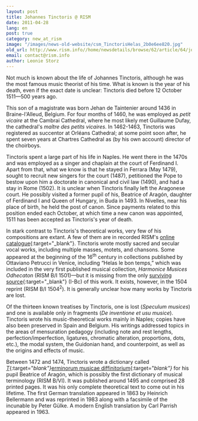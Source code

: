 ```yaml
---
layout: post
title: Johannes Tinctoris @ RISM
date: 2011-04-28
lang: en
post: true
category: new_at_rism
image: "/images/news-old-website/csm_TinctorisHelas_2b0e6ee820.jpg"
old_url: http://www.rism.info//home/newsdetails/browse/62/article/64/johannes-tinctoris-rism.html
email: contact@rism.info
author: Leonie Storz
---
```


Not much is known about the life of Johannes Tinctoris, although he was the most famous music theorist of his time. What is known is the year of his death, even if the exact date is unclear: Tinctoris died before 12 October 1511—500 years ago.

This son of a magistrate was born Jehan de Taintenier around 1436 in Braine-l'Alleud, Belgium. For four months of 1460, he was employed as _petit vicaire_ at the Cambrai Cathedral, where he most likely met Guillaume Dufay, the cathedral's _maître des petits vicaires_. In 1462-1463, Tinctoris was registered as succentor at Orléans Cathedral; at some point soon after, he spent seven years at Chartres Cathedral as (by his own account) director of the choirboys.

Tinctoris spent a large part of his life in Naples. He went there in the 1470s and was employed as a singer and chaplain at the court of Ferdinand I. Apart from that, what we know is that he stayed in Ferrara (May 1479), sought to recruit new singers for the court (1487), petitioned the Pope to bestow upon him a doctorate in canonical and civil law (1490), and had a stay in Rome (1502). It is unclear when Tinctoris finally left the Aragonese court. He possibly visited a former pupil of his, Beatrice of Aragón, daughter of Ferdinand I and Queen of Hungary, in Buda in 1493. In Nivelles, near his place of birth, he held the post of canon. Since payments related to this position ended each October, at which time a new canon was appointed, 1511 has been accepted as Tinctoris's year of death.

In stark contrast to Tinctoris's theoretical works, very few of his compositions are extant. A few of them are in recorded RISM's [online catalogue](https://opac.rism.info/search?View=rism&q=Tinctoris){:target="_blank"}. Tinctoris wrote mostly sacred and secular vocal works, including multiple masses, motets, and chansons. Some appeared at the beginning of the 16<sup>th</sup> century in collections published by Ottaviano Petrucci in Venice, including “Helas le bon temps,” which was included in the very first published musical collection, _Harmonice Musices Odhecaton_ (RISM B/I 1501)—but it is missing from the only [surviving source](http://badigit.comune.bologna.it/cmbm/images/ripro/gaspari/_Q051/Q051_addt.asp){:target="_blank"} (I-Bc) of this work. It exists, however, in the 1504 reprint (RISM B/I 1504<sup>2</sup>). It is generally unclear how many works by Tinctoris are lost.

Of the thirteen known treatises by Tinctoris, one is lost (_Speculum musices_) and one is available only in fragments (_De inventione et usu musice_). Tinctoris wrote his music-theoretical works mainly in Naples; copies have also been preserved in Spain and Belgium. His writings addressed topics in the areas of mensuration pedagogy (including note and rest lengths, perfection/imperfection, ligatures, chromatic alteration, proportions, dots, etc.), the modal system, the Guidonian hand, and counterpoint, as well as the origins and effects of music.

Between 1472 and 1474, Tinctoris wrote a dictionary called [_T_](http://www.chmtl.indiana.edu/tml/15th/TINDIF_TEXT.html){:target="_blank"}_[erminorum musicae diffinitorium](http://www.chmtl.indiana.edu/tml/15th/TINDIF_TEXT.html){:target="_blank"}_ for his pupil Beatrice of Aragón, which is possibly the first dictionary of musical terminology (RISM B/VI). It was published around 1495 and comprised 28 printed pages. It was his only complete theoretical text to come out in his lifetime. The first German translation appeared in 1863 by Heinrich Bellermann and was reprinted in 1983 along with a facsimile of the incunable by Peter Gülke. A modern English translation by Carl Parrish appeared in 1963.